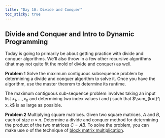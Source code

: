 ```yaml
---
title: "Day 10: Divide and Conquer"
toc_sticky: true
---
```


## Divide and Conquer and Intro to Dynamic Programming

Today is going to primarily be about getting practice with divide and conquer algorithms.  We'll also throw in a few other recursive algorithms (that may not quite fit the mold of divide and conquer) as well.

**Problem 1** Solve the maximum contiguous subsequence problem by determining a divide and conquer algorithm to solve it.  Once you have the algorithm, use the master theorem to determine its runtime.

The maximum contiguous sub-sequence problem involves taking an input list $x_1, \ldots, x_n$ and determining two index values $i$ and $j$ such that $\sum_{k=i}^j x_k$ is as large as possible.

**Problem 2** Multiplying square matrices.  Given two square matrices, $A$ and $B$, each of size $n \times n$.  Determine a divide and conquer method for determining the product of the two matrices $C = AB$.  To solve the problem, you can make use o of the technique of [block matrix multiplication](https://en.wikipedia.org/wiki/Block_matrix#Block_matrix_multiplication).